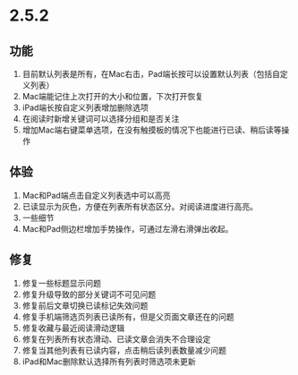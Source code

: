 # 2.5.2

## 功能
1. 目前默认列表是所有，在Mac右击，Pad端长按可以设置默认列表（包括自定义列表）
2. Mac端能记住上次打开的大小和位置，下次打开恢复
3. iPad端长按自定义列表增加删除选项
4. 在阅读时新增关键词可以选择分组和是否关注
5. 增加Mac端右键菜单选项，在没有触摸板的情况下也能进行已读、稍后读等操作

## 体验
1. Mac和Pad端点击自定义列表选中可以高亮
2. 已读显示为灰色，方便在列表所有状态区分。对阅读进度进行高亮。
3. 一些细节
4. Mac和Pad侧边栏增加手势操作，可通过左滑右滑弹出收起。

## 修复
1. 修复一些标题显示问题
2. 修复升级导致的部分关键词不可见问题
3. 修复前后文章切换已读标记失效问题
4. 修复手机端筛选页列表已读所有，但是父页面文章还在的问题
5. 修复收藏与最近阅读滑动逻辑
6. 修复在列表所有状态滑动、已读文章会消失不合理设定
7. 修复当其他列表有已读内容，点击稍后读列表数量减少问题
8. iPad和Mac删除默认选择所有列表时筛选项未更新
